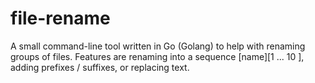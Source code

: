 # file-rename
A small command-line tool written in Go (Golang) to help with renaming groups of files. Features are renaming into a sequence [name][1 ... 10 ], adding prefixes / suffixes, or replacing text.


